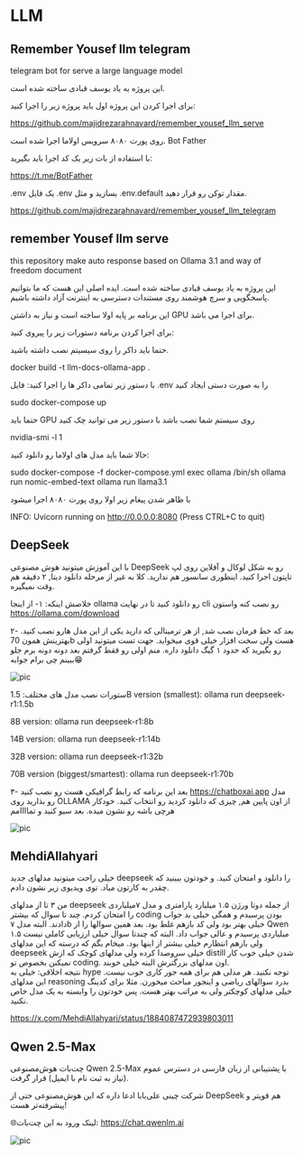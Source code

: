 # LLM

## Remember Yousef llm telegram

telegram bot for serve a large language model

این پروژه به یاد یوسف قبادی ساخته شده است.

برای اجرا کردن این پروژه اول باید پروژه زیر را اجرا کنید:

https://github.com/majidrezarahnavard/remember_yousef_llm_serve

روی پورت ۸۰۸۰ سرویس اولاما اجرا شده است.
Bot Father

با استفاده از بات زیر یک کد اجرا باید بگیرید:

https://t.me/BotFather

.env
یک فایل .env بسازید و مثل .env.default مقدار توکن رو قرار دهید.

https://github.com/majidrezarahnavard/remember_yousef_llm_telegram


## remember Yousef llm serve

this repository make auto response based on Ollama 3.1 and way of freedom document

این پروژه به یاد یوسف قبادی ساخته شده است. ایده اصلی این هست که ما بتوانیم پاسخگویی و سرچ هوشمند روی مستندات دسترسی به اینترنت آزاد داشته باشیم.

این برنامه بر پایه اولا ساخته است و نیاز به داشتن GPU برای اجرا می باشد.

برای اجرا کردن برنامه دستورات زیر را پیروی کنید:

حتما باید داکر را روی سیسیتم نصب داشته باشید.

docker build -t llm-docs-ollama-app .

با دستور زیر تمامی داکر ها را اجرا کنید: فایل .env را به صورت دستی ایجاد کنید

sudo docker-compose up

حتما باید GPU روی سیستم شما نصب باشد با دستور زیر می توانید چک کنید

nvidia-smi -l 1

حالا شما باید مدل های اولاما رو دانلود کنید:

sudo docker-compose -f docker-compose.yml exec ollama /bin/sh 
ollama run nomic-embed-text
ollama run llama3.1

با ظاهر شدن پیغام زیر اولا روی پورت ۸۰۸۰ اجرا میشود

INFO:     Uvicorn running on http://0.0.0.0:8080 (Press CTRL+C to quit)



## DeepSeek

با این آموزش میتونید هوش مصنوعی DeepSeek رو به شکل لوکال و آفلاین روی لپ تاپتون اجرا کنید. اینطوری سانسور هم ندارید.
کلا به غیر از مرحله دانلود دیتا, ۲ دقیقه هم وقت نمیگیره.

خلاصش اینکه:
۱- از اینجا ollama رو دانلود کنید تا در نهایت cli رو نصب کنه واستون
https://ollama.com/download

۲- بعد که خط فرمان نصب شد, از هر ترمینالی که دارید یکی از این مدل هارو نصب کنید.
بهترینش همون 70b هست ولی سخت افزار خیلی قوی میخواید. جهت تست میتونید اولی رو بگیرید که حدود ۱ گیگ دانلود داره.
منم اولی رو فقط گرفتم بعد دونه دونه برم جلو ببینم چی برام جوابه😁

![pic](https://pbs.twimg.com/media/GiNqHA7WoAANNiU?format=jpg&name=small)

ستورات نصب مدل های مختلف:
1.5B version (smallest):
ollama run deepseek-r1:1.5b

8B version:
ollama run deepseek-r1:8b

14B version:
ollama run deepseek-r1:14b

32B version:
ollama run deepseek-r1:32b

70B version (biggest/smartest):
ollama run deepseek-r1:70b

۳- بعد این برنامه که رابط گرافیکی هست رو نصب کنید 
https://chatboxai.app
مدل رو بذارید روی OLLAMA
از اون پایین هم, چیزی که دانلود کردید رو انتخاب کنید. خودکار هرچی باشه رو نشون میده. بعد سیو کنید و تماااامم

![pic](https://pbs.twimg.com/media/GiNqXRsX0AERBob?format=jpg&name=small)


## MehdiAllahyari

خیلی راحت میتونید مدلهای جدید deepseek را دانلود و امتحان کنید. و خودتون ببینید که چقدر به کارتون میاد. توی ویدیوی زیر نشون دادم. 
 
من ۳ تا از مدلهای deepseek از جمله دوتا ورژن ۱.۵ میلیارد پارامتری و مدل ۷میلیاردی را امتحان کردم. چند تا سوال که بیشتر coding بودن پرسیدم و همگی خیلی بد جواب دادند. البته مدل ۷b خیلی بهتر بود ولی کد بازهم غلط بود. بعد همین سوالها را از Qwen ۱.۵ میلیاردی پرسیدم و عالی جواب داد. البته که چندتا سوال خیلی ارزیابی کاملی نیست ولی بازهم انتظارم خیلی بیشتر از اینها بود.
میخام بگم که درسته که این مدلهای deepseek خیلی سروصدا کرده ولی مدلهای کوچک که ازش distill شدن خیلی خوب کار نمیکنن بخصوص تو coding. اون مدلهای بزرگترش البته خیلی خوبند.  
نتیجه اخلاقی: خیلی به hype توجه نکنید. هر مدلی هم برای همه جور کاری خوب نیست. این مدلهای reasoning بدرد سوالهای ریاضی و اینجور مباحث میخورن. مثلا برای کدینگ خیلی مدلهای کوچکتر ولی به مراتب بهتر هست. پس خودتون را وابسته به یک مدل خاص نکنید.

https://x.com/MehdiAllahyari/status/1884087472939803011


## Qwen 2.5-Max

چت‌بات هوش‌مصنوعی Qwen 2.5-Max با پشتیبانی از زبان فارسی در دسترس عموم (نیاز به ثبت نام با ایمیل) قرار گرفت.

شرکت چینی علی‌بابا ادعا داره که این هوش‌مصنوعی حتی از DeepSeek هم قویتر و پیشرفته‌تر هست!

🌐لینک ورود به این چت‌بات:
https://chat.qwenlm.ai

![pic](https://pbs.twimg.com/media/Gih--r7XAAAon87?format=jpg&name=small)


